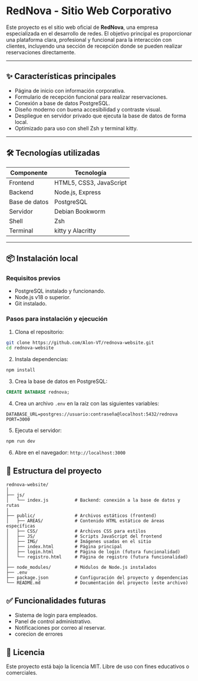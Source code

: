 # RedNova - Sitio Web Corporativo

Este proyecto es el sitio web oficial de **RedNova**, una empresa especializada en el desarrollo de redes. El objetivo principal es proporcionar una plataforma clara, profesional y funcional para la interacción con clientes, incluyendo una sección de recepción donde se pueden realizar reservaciones directamente.

---

## ✨ Características principales

- Página de inicio con información corporativa.
- Formulario de recepción funcional para realizar reservaciones.
- Conexión a base de datos PostgreSQL.
- Diseño moderno con buena accesibilidad y contraste visual.
- Despliegue en servidor privado que ejecuta la base de datos de forma local.
- Optimizado para uso con shell Zsh y terminal kitty.

---

## 🛠️ Tecnologías utilizadas

| Componente   | Tecnología               |
|--------------|-------------------------|
| Frontend     | HTML5, CSS3, JavaScript |
| Backend      | Node.js, Express        |
| Base de datos| PostgreSQL              |
| Servidor     | Debian Bookworm         |
| Shell        | Zsh                     |
| Terminal     | kitty y Alacritty       |

---

## 📦 Instalación local

### Requisitos previos

- PostgreSQL instalado y funcionando.
- Node.js v18 o superior.
- Git instalado.

### Pasos para instalación y ejecución


1. Clona el repositorio:

```bash
git clone https://github.com/Alon-VT/rednova-website.git
cd rednova-website
```

2. Instala dependencias:

```bash
npm install
```

3. Crea la base de datos en PostgreSQL:

```sql
CREATE DATABASE rednova;
```

4. Crea un archivo `.env` en la raíz con las siguientes variables:

```
DATABASE_URL=postgres://usuario:contraseña@localhost:5432/rednova
PORT=3000
```

5. Ejecuta el servidor:

```bash
npm run dev
```

6. Abre en el navegador: `http://localhost:3000`

## 📂 Estructura del proyecto

```
rednova-website/
│
├── js/
│   └── index.js          # Backend: conexión a la base de datos y rutas
│
├── public/               # Archivos estáticos (frontend)
│   ├── AREAS/            # Contenido HTML estático de áreas específicas
│   ├── CSS/              # Archivos CSS para estilos
│   ├── JS/               # Scripts JavaScript del frontend
│   ├── IMG/              # Imágenes usadas en el sitio
│   ├── index.html        # Página principal
│   ├── login.html        # Página de login (futura funcionalidad)
│   └── registro.html     # Página de registro (futura funcionalidad)
│
├── node_modules/         # Módulos de Node.js instalados
├── .env                
├── package.json          # Configuración del proyecto y dependencias
└── README.md             # Documentación del proyecto (este archivo)

```

## ✅ Funcionalidades futuras

- Sistema de login para empleados.
- Panel de control administrativo.
- Notificaciones por correo al reservar.
- corecion de errores 

## 📖 Licencia

Este proyecto está bajo la licencia MIT. Libre de uso con fines educativos o comerciales.
